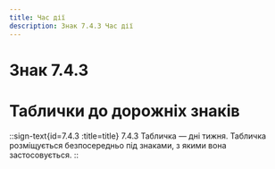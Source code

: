 ```yaml
---
title: Час дії
description: Знак 7.4.3 Час дії
---
```

# Знак 7.4.3
# Таблички до дорожніх знаків
::sign-text{id=7.4.3 :title=title}
7.4.3 Табличка — дні тижня.
Табличка розміщується безпосередньо під знаками, з якими вона застосовується.
::